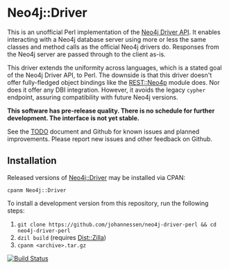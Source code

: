 Neo4j::Driver
=============

This is an unofficial Perl implementation of the [Neo4j Driver API][]. It
enables interacting with a Neo4j database server using more or less the same
classes and method calls as the official Neo4j drivers do. Responses from the
Neo4j server are passed through to the client as-is.

This driver extends the uniformity across languages, which is a stated goal of
the Neo4j Driver API, to Perl. The downside is that this driver doesn't offer
fully-fledged object bindings like the [REST::Neo4p][] module does.
Nor does it offer any DBI integration. However, it avoids the legacy `cypher`
endpoint, assuring compatibility with future Neo4j versions.

**This software has pre-release quality. There is no schedule for further
development. The interface is not yet stable.**

See the [TODO][] document and Github for known issues and planned
improvements. Please report new issues and other feedback on Github.

[Neo4j Driver API]: https://neo4j.com/docs/developer-manual/3.3/drivers/
[REST::Neo4p]: https://metacpan.org/release/REST-Neo4p
[TODO]: https://github.com/johannessen/neo4j-driver-perl/blob/master/TODO.pod
[known issues]: https://github.com/johannessen/neo4j-driver-perl/issues


Installation
------------

Released versions of [Neo4j::Driver][] may be installed via CPAN:

	cpanm Neo4j::Driver

To install a development version from this repository, run the following steps:

 1. `git clone https://github.com/johannessen/neo4j-driver-perl && cd neo4j-driver-perl`
 1. `dzil build` (requires [Dist::Zilla][])
 1. `cpanm <archive>.tar.gz`

[![Build Status](https://travis-ci.org/johannessen/neo4j-driver-perl.svg?branch=master)](https://travis-ci.org/johannessen/neo4j-driver-perl)

[Neo4j::Driver]: https://metacpan.org/release/Neo4j-Driver
[Dist::Zilla]: https://metacpan.org/release/Dist-Zilla
